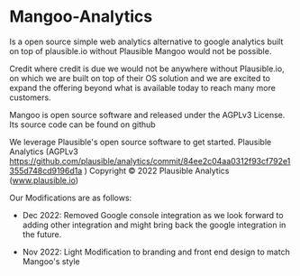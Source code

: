 # Mangoo-Analytics

Is a open source simple web analytics alternative to google analytics built on top of plausible.io without Plausible Mangoo would not be possible.

Credit where credit is due we would not be anywhere without Plausible.io, on which we are built on top of their OS solution and we are excited to expand the offering beyond what is available today to reach many more customers.

Mangoo is open source software and released under the AGPLv3 License. Its source code can be found on github 

We leverage Plausible's open source software to get started. Plausible Analytics (AGPLv3 https://github.com/plausible/analytics/commit/84ee2c04aa0312f93cf792e1355d748cd9196d1a )  Copyright © 2022 Plausible Analytics (www.plausible.io) 

Our Modifications are as follows:

- Dec 2022: Removed Google console integration as we look forward to adding other integration and might bring back the google integration in the future. ‍

- Nov 2022: Light Modification to branding and front end design to match Mangoo's style
